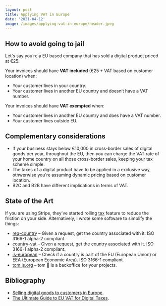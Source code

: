 ```yaml
---
layout: post
title: Applying VAT in Europe
date: '2021-04-12'
image: /images/applying-vat-in-europe/header.jpeg
---
```


## How to avoid going to jail

Let's say you’re a EU based company that has sold a digital product priced at €25. 

Your invoices should have **VAT included** (€25 + VAT based on customer location) when:

  - Your customer lives in your country.
  - Your customer lives in another EU country and doesn’t have a VAT number.

Your invoices should have **VAT exempted** when:

  - Your customer lives in another EU country and does have a VAT number.
  - Your customer lives outside EU.

## Complementary considerations

- If your business stays below €10,000 in cross-border sales of digital goods per year, throughout the EU, then you can charge the VAT rate of your home country on all those cross-border sales, keeping your tax scheme simple.
- The taxes of a digital product have to be applied in a exclusive way, othwerwise you're assuming dynamic pricing based on customer location.
- B2C and B2B have different implications in terms of VAT.

## State of the Art

If you are using Stripe, they've started rolling [tax](https://stripe.com/tax) feature to reduce the friction on your side. Alternatively, I wrote some software to simplify the things:

- [req-country](https://github.com/Kikobeats/req-country) – Given a request, get the country associated with it. ISO 3166-1 alpha-2 compliant.
- [country-vat](https://github.com/Kikobeats/country-vat) – Given a request, get the country associated with it. ISO 3166-1 alpha-2 compliant.
- [is-european](https://github.com/Kikobeats/is-european) – Check if a country is part of the EU (European Union) or EEA (European Economic Area). ISO 3166-1 compliant.
- [tom.js.org](https://tom.js.org) – tom 🐶 is a backoffice for your projects.

## Bibliography

- [Selling digital goods to customers in Europe](https://web.archive.org/web/20201111163616/https://quaderno.io/stripe-vat-invoicing/).
- [The Ultimate Guide to EU VAT for Digital Taxes](https://www.quaderno.io/resources/eu-vat-guide).
